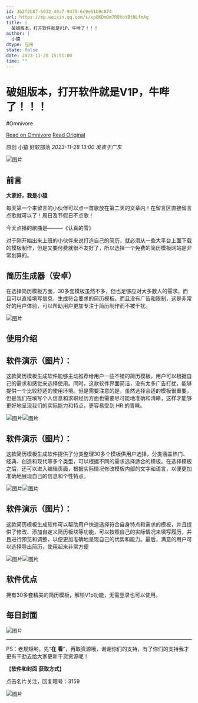 ```yaml
---
id: 3b2f2b87-5032-40a7-9475-6c9e61b9c874
url: https://mp.weixin.qq.com/s/xpOKDmOm7R8hbYBtNLfmAg
title: |
  破姐版本，打开软件就是V1P，牛哔了！！！
author: |
  小猿
dtype: 应用
state: false
date: 2023-11-28 15:51:00
time: ""
---
```



# 破姐版本，打开软件就是V1P，牛哔了！！！
#Omnivore

[Read on Omnivore](https://omnivore.app/me/https-mp-weixin-qq-com-s-xp-ok-dm-om-7-r-8-hb-y-bt-n-lfm-ag-18c14e8d85f)
[Read Original](https://mp.weixin.qq.com/s/xpOKDmOm7R8hbYBtNLfmAg)

原创  小猿  好软部落 _2023-11-28 13:00_ _发表于广东_ 

![图片](https://proxy-prod.omnivore-image-cache.app/0x0,s_B8cfXba6rWiYOSG_3m_aIXOr5f_ZEfNokaG78-Usto/https://mmbiz.qpic.cn/mmbiz_gif/zu8U3iaeJZIxMyBJImIV5FuYItAuPsLSjXdBHHoBvZic1pkMTnnCG93uyZmwyam314WHuxKVT2vBWtzTLicfFUzmQ/640?wx_fmt=gif)

## **前言**

**大家好，我是小猿**  

每天第一个来留言的小伙伴可以点一首歌放在第二天的文章内！在留言区直接留言点歌就可以了！周日及节假日不点歌！

今天点播的歌曲是———《认真的雪》

对于刚开始出来上班的小伙伴来说打造自己的简历，就必须从一些大平台上面下载的模板制作，但是又要付费就很不友好了，所以选择一个免费的简历模板网站是非常划算的。  

## 简历生成器（安卓）  

在选择简历模板方面，30多套模板虽然不多，但也足够应对大多数人的需求。而且可以直接填写信息，生成符合要求的简历模板。而且没有广告和限制，这是非常好的用户体验，可以帮助用户更加专注于简历制作而不被干扰。

![图片](https://proxy-prod.omnivore-image-cache.app/0x0,s09qLnMvG20meBycMG5OArGE-ndOEMvCtahdOe4xQi8k/https://mmbiz.qpic.cn/mmbiz_jpg/zu8U3iaeJZIyycy5e85deBI5LTNKu6KRozuSnl0fMU77eW3Fzbj6HMtUUje2pfxs4tibicd0ibzJcGUREb7eJzsPqQ/640?wx_fmt=jpeg)  

## 使用介绍

## **软件演示（图片）：**

这款简历模板生成软件能够主动推荐给用户一些不错的简历模板，用户可以根据自己的需求和感觉来选择使用。同时，这款软件界面简洁，没有太多广告打扰，能够提供一个比较舒适的使用环境。但是需要注意的是，虽然选择合适的模板很重要，但是我们在填写个人信息和求职经历方面也需要尽可能地准确和清晰，这样才能够更好地呈现我们的实际能力和特点，更容易受到 HR 的青睐。

![图片](https://proxy-prod.omnivore-image-cache.app/0x0,s-kE8lr8-pOHt_nY_aEIwbR4VSTHf0gT47gF3AvzQ1bc/https://mmbiz.qpic.cn/mmbiz_jpg/zu8U3iaeJZIyycy5e85deBI5LTNKu6KRoIXaP8IeyWjzFa9ibe3XObRPQKjCrClHiciaErHJO09LttP9gjQWtiavZvA/640?wx_fmt=jpeg)![图片](https://proxy-prod.omnivore-image-cache.app/0x0,sSyMyL5HWryKMtl-K2UjIYY7urHmB9ctSXqvEe3k2kDA/https://mmbiz.qpic.cn/mmbiz_gif/zu8U3iaeJZIyycy5e85deBI5LTNKu6KRoFrOQtqqDyzsZhKUFWkaFfgwYYqrloEDPuC4uqDHUQdYGnjACMrVKOg/640?wx_fmt=gif)  

## **软件演示（图片）：**

这款简历模板生成软件提供了分类整理30多个模板供用户选择，分类涵盖热门、经典、创造和现代等多个类型，可以根据不同的需求选择适合的模板。在选择模板之后，还可以进入编辑页面，根据实际情况修改模板内部的文字和语言，以便更加准确地展现自己的信息和个性特点。

![图片](https://proxy-prod.omnivore-image-cache.app/0x0,sBdlp6rcbdH-mmp9mSHA2fJzSA6Ay7QQEcqBnq2I4J4U/https://mmbiz.qpic.cn/mmbiz_gif/zu8U3iaeJZIyycy5e85deBI5LTNKu6KRoRlqopEmTCuRXmvQXp7pib5IC3gyficIJQaQNMcqgnFzwqhgdVib8oNbyw/640?wx_fmt=gif)![图片](https://proxy-prod.omnivore-image-cache.app/0x0,srp1qrorTNEVNBQpX-inmqFk-Mb0YMBqikHb_-G9soK0/https://mmbiz.qpic.cn/mmbiz_gif/zu8U3iaeJZIyycy5e85deBI5LTNKu6KRoQYiaPyp7XSaHBFI1Y1icTbl67XMrEtptfHfkho5Ut8xjmgYNUPl9EMkQ/640?wx_fmt=gif)  

## **软件演示（图片）：**

这款简历模板生成软件可以帮助用户快速选择符合自身特点和需求的模板，并且提供了修改、添加自定义简历板块等功能，可以按照自己的实际情况来填写履历，并且进行预览和调整，以便更加准确地呈现自己的优势和能力。最后，满意的用户可以选择导出简历，使用起来非常方便

![图片](https://proxy-prod.omnivore-image-cache.app/0x0,sLQQN3CKtACmBsP-wwzXHjHyLr08NO9qPlepq3eAhSiE/https://mmbiz.qpic.cn/mmbiz_gif/zu8U3iaeJZIyycy5e85deBI5LTNKu6KRoVFT7fUJUua6NARed2SC6KRdt2hVJDX8rvXp91WSkVxN7SDYjUBfWow/640?wx_fmt=gif)![图片](https://proxy-prod.omnivore-image-cache.app/0x0,szn5AlvPQ1jyYrvyqlRMNOL0p2qE5SI9SYY5DVasDDPg/https://mmbiz.qpic.cn/mmbiz_gif/zu8U3iaeJZIyycy5e85deBI5LTNKu6KRo2oykLqlJj9uOGdL7oTfGZErh8B4exaL8U0FQ7bb7YGtzdHT77gMTdg/640?wx_fmt=gif)  

## 软件优点  

拥有30多套精美的简历模板，解锁V1p功能，无需登录也可以使用。  

## 每日封面  

![图片](https://proxy-prod.omnivore-image-cache.app/0x0,saxVgawVeFR2E6DnWUCOfFlSfkemK_N_AHVsY_DfB0ag/https://mmbiz.qpic.cn/mmbiz_jpg/zu8U3iaeJZIyjRFia2wicK9et72x5EoicV06a71NbGS16Xkia2iaGef5wianJACzn6fZgegZFs7ul6WJhpxEdtl1JTJfQ/640?wx_fmt=jpeg&from=appmsg)

---

PS：老规矩哟，先“**在** **看**”，再取资源哦，谢谢你们的支持，有了你们的支持我才更有干劲去给大家更新干货资源呢！

【**软件和封面** **获取方式**】

点击名片关注，回复暗号：3159

![图片](https://proxy-prod.omnivore-image-cache.app/0x0,soUxLu905VBRcT7LjfrD8-V1NS3dOxQ-RafjFXGsCo8A/https://mmbiz.qpic.cn/mmbiz_gif/zu8U3iaeJZIw4bibIFoo7eotJYtzKvo91DTUIN88lxg5f7PP0F0j7dJKhaSmj0SOk1cWghdpkSL3iboy6lrv3S9Ug/640?wx_fmt=gif)



